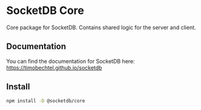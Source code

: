 # SocketDB Core

Core package for SocketDB. Contains shared logic for the server and client.

## Documentation

You can find the documentation for SocketDB here: <https://timobechtel.github.io/socketdb>

## Install

```sh
npm install -D @socketdb/core
```
